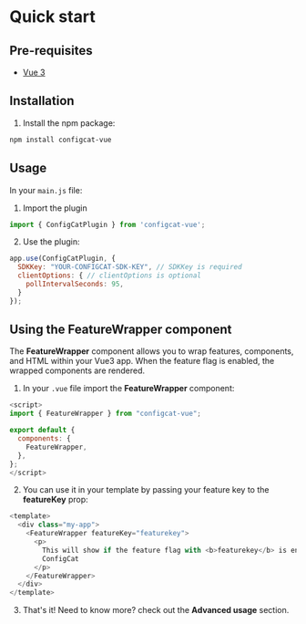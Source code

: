 # Quick start

## Pre-requisites

- [Vue 3](https://vuejs.org/)

## Installation

1. Install the npm package:

```sh
npm install configcat-vue
```

## Usage

In your `main.js` file:

1. Import the plugin

```js
import { ConfigCatPlugin } from 'configcat-vue';
```

2. Use the plugin:

```js
app.use(ConfigCatPlugin, {
  SDKKey: "YOUR-CONFIGCAT-SDK-KEY", // SDKKey is required
  clientOptions: { // clientOptions is optional
    pollIntervalSeconds: 95,
  }
});
```

## Using the FeatureWrapper component

The **FeatureWrapper** component allows you to wrap features, components, and HTML within your Vue3 app. When the feature flag is enabled, the wrapped components are rendered.

1. In your `.vue` file import the **FeatureWrapper** component:

```js
<script>
import { FeatureWrapper } from "configcat-vue";

export default {
  components: {
    FeatureWrapper,
  },
};
</script>
```

2. You can use it in your template by passing your feature key to the **featureKey** prop:

```js
<template>
  <div class="my-app">
    <FeatureWrapper featureKey="featurekey">
      <p>
        This will show if the feature flag with <b>featurekey</b> is enabled in
        ConfigCat
      </p>
    </FeatureWrapper>
  </div>
</template>
```

3. That's it! Need to know more? check out the **Advanced usage** section.
